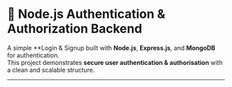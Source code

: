 # 🔐 Node.js Authentication & Authorization Backend

A simple **Login & Signup built with **Node.js**, **Express.js**, and **MongoDB** for authentication.  
This project demonstrates **secure user authentication & authorisation** with a clean and scalable structure.

---
